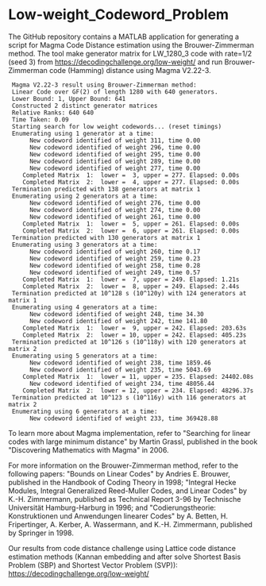 # Low-weight_Codeword_Problem

The GitHub repository contains a MATLAB application for generating a script for Magma Code Distance estimation using the Brouwer-Zimmerman method. The tool make  generator matrix for  LW_1280_3 code with rate=1/2 (seed 3)  from https://decodingchallenge.org/low-weight/ and run Brouwer-Zimmerman code (Hamming) distance using Magma V2.22-3.


     Magma V2.22-3 result using Brouwer-Zimmerman method:
     Linear Code over GF(2) of length 1280 with 640 generators.
     Lower Bound: 1, Upper Bound: 641
     Constructed 2 distinct generator matrices
     Relative Ranks: 640 640 
     Time Taken: 0.09
     Starting search for low weight codewords... (reset timings)
     Enumerating using 1 generator at a time:
          New codeword identified of weight 311, time 0.00
          New codeword identified of weight 296, time 0.00
          New codeword identified of weight 295, time 0.00
          New codeword identified of weight 289, time 0.00
          New codeword identified of weight 277, time 0.00
        Completed Matrix  1:  lower =  3, upper = 277. Elapsed: 0.00s
        Completed Matrix  2:  lower =  4, upper = 277. Elapsed: 0.00s
     Termination predicted with 138 generators at matrix 1
     Enumerating using 2 generators at a time:
          New codeword identified of weight 276, time 0.00
          New codeword identified of weight 274, time 0.00
          New codeword identified of weight 261, time 0.00
        Completed Matrix  1:  lower =  5, upper = 261. Elapsed: 0.00s
        Completed Matrix  2:  lower =  6, upper = 261. Elapsed: 0.00s
     Termination predicted with 130 generators at matrix 1
     Enumerating using 3 generators at a time:
          New codeword identified of weight 260, time 0.17
          New codeword identified of weight 259, time 0.23
          New codeword identified of weight 258, time 0.28
          New codeword identified of weight 249, time 0.57
        Completed Matrix  1:  lower =  7, upper = 249. Elapsed: 1.21s
        Completed Matrix  2:  lower =  8, upper = 249. Elapsed: 2.44s
     Termination predicted at 10^128 s (10^120y) with 124 generators at matrix 1
     Enumerating using 4 generators at a time:
          New codeword identified of weight 248, time 34.30
          New codeword identified of weight 242, time 141.80
        Completed Matrix  1:  lower =  9, upper = 242. Elapsed: 203.63s
        Completed Matrix  2:  lower = 10, upper = 242. Elapsed: 405.23s
     Termination predicted at 10^126 s (10^118y) with 120 generators at matrix 2
     Enumerating using 5 generators at a time:
          New codeword identified of weight 238, time 1859.46
          New codeword identified of weight 235, time 5043.69
        Completed Matrix  1:  lower = 11, upper = 235. Elapsed: 24402.08s
          New codeword identified of weight 234, time 48056.44
        Completed Matrix  2:  lower = 12, upper = 234. Elapsed: 48296.37s
     Termination predicted at 10^123 s (10^116y) with 116 generators at matrix 2
     Enumerating using 6 generators at a time:
          New codeword identified of weight 233, time 369428.88



To learn more about Magma implementation, refer to "Searching for linear codes with large minimum distance" by Martin Grassl, published in the book "Discovering Mathematics with Magma" in 2006.

For more information on the Brouwer-Zimmerman method, refer to the following papers: "Bounds on Linear Codes" by Andries E. Brouwer, published in the Handbook of Coding Theory in 1998; "Integral Hecke Modules, Integral Generalized Reed-Muller Codes, and Linear Codes" by K.-H. Zimmermann, published as Technical Report 3-96 by Technische Universität Hamburg-Harburg in 1996; and "Codierungstheorie: Konstruktionen und Anwendungen linearer Codes" by A. Betten, H. Fripertinger, A. Kerber, A. Wassermann, and K.-H. Zimmermann, published by Springer in 1998.

Our results from code distance challenge using Lattice code distance estimation methods (Kannan embedding and after solve Shortest Basis Problem (SBP) and Shortest Vector Problem (SVP)): https://decodingchallenge.org/low-weight/


